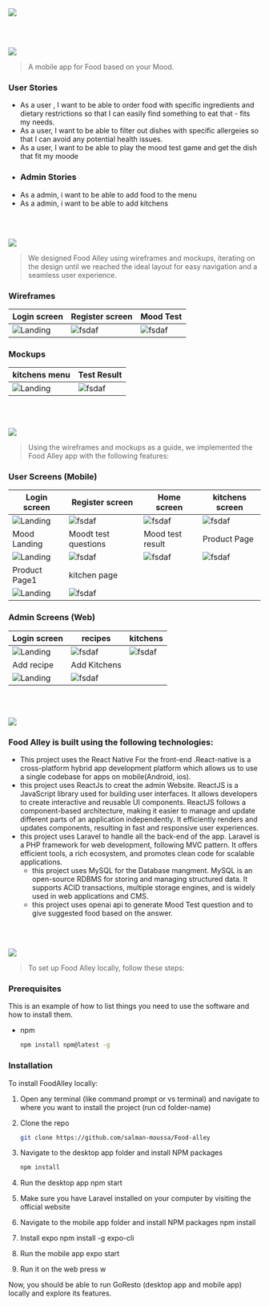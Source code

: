 <img src="./readme/title1.svg"/>

<br><br>

<!-- project philosophy -->
<img src="./readme/title2.svg"/>

> A mobile app for Food based on your Mood.

### User Stories
- As a user , I want to be able to order food with specific ingredients and dietary restrictions so that I can easily find something to eat that  - fits my needs.
- As a user, I want to be able to filter out dishes with specific allergeies so that I can avoid any potential health issues.
- As a user, I want to be able to play the mood test  game and get  the dish that fit my moode
- ### Admin Stories
- As a admin, i want to be able to add food to the menu 
- As a admin, i want to be able to add kitchens

<br><br>

<!-- Prototyping -->
<img src="./readme/title3.svg"/>

> We designed Food Alley using wireframes and mockups, iterating on the design until we reached the ideal layout for easy navigation and a seamless user experience.

### Wireframes
| Login screen  | Register screen | Mood Test |
| ---| ---| ---|
| ![Landing](./readme/login.png) | ![fsdaf](./readme/register.png) | ![fsdaf](./readme/moodtest3.png) |

### Mockups
| kitchens menu   | Test Result |
| ---| ---| 
| ![Landing](./readme/kitchensmenu.png) | ![fsdaf](./readme/moodmokup.png) |

<br><br>

<!-- Implementation -->
<img src="./readme/title4.svg"/>

> Using the wireframes and mockups as a guide, we implemented the Food Alley app with the following features:

### User Screens (Mobile)
| Login screen  | Register screen | Home screen | kitchens screen |
| ---| ---| ---| ---|
| ![Landing](./readme/demo/2023-05-10%20(2).png) | ![fsdaf](./readme/demo/app2.png) | ![fsdaf](./readme/demo/Screenshot_1684156386.png) | ![fsdaf](./readme/demo/Screenshot_1684156396.png) |
| Mood Landing  | Moodt test questions | Mood test result | Product Page |
| ![Landing](./readme/demo/Screenshot_1684156403.png) | ![fsdaf](./readme/demo/MoodTestQuestion%20(1).png) | ![fsdaf](./readme/demo/MoodTestResult%20(1).png) | ![fsdaf](./readme/demo/Screenshot_1684156414.png) |
 Product Page1 | kitchen page 
![Landing](./readme/demo/Screenshot_1684156419.png) |![fsdaf](./readme/demo/Screenshot_1684156455.png)

### Admin Screens (Web)
| Login screen  | recipes |  kitchens |
| ---| ---| ---|
| ![Landing](./readme/demo/2023-05-15%20(6).png) | ![fsdaf](./readme/demo/2023-05-15%20(1).png) | ![fsdaf](./readme/demo/2023-05-15%20(2).png) |
| Add recipe  | Add Kitchens | 
| ![Landing](./readme/demo/2023-05-15%20(4).png) | ![fsdaf](./readme/demo/2023-05-15%20(8).png) |

<br><br>

<!-- Tech stack -->
<img src="./readme/title5.svg"/>

###  Food Alley is built using the following technologies:

- This project uses the React Native For the front-end .React-native is a cross-platform hybrid app development platform which allows us to use a single codebase for apps on mobile(Android, ios).
- this project uses ReactJs to creat the admin Website. ReactJS is a JavaScript library used for building user interfaces. It allows developers to create interactive and reusable UI components. ReactJS follows a component-based architecture, making it easier to manage and update different parts of an application independently. It efficiently renders and updates components, resulting in fast and responsive user experiences.
- this project uses Laravel to handle all the back-end of the app. Laravel is a PHP framework for web development, following MVC pattern. It offers efficient tools, a rich ecosystem, and promotes clean code for scalable applications.
  - this project uses MySQL for the Database mangment. MySQL is an open-source RDBMS for storing and managing structured data. It supports ACID transactions, multiple storage engines, and is widely used in web applications and CMS.
  - this project uses openai api to generate Mood Test question and to give suggested food based on the answer.

<br><br>

<!-- How to run -->
<img src="./readme/title6.svg"/>

> To set up Food Alley locally, follow these steps:

### Prerequisites

This is an example of how to list things you need to use the software and how to install them.

- npm
  ```sh
  npm install npm@latest -g
  ```

### Installation

To install FoodAlley locally:

1. Open any terminal (like command prompt or vs terminal) and navigate to where you want to install the project (run cd folder-name)
2. Clone the repo
   ```sh
   git clone https://github.com/salman-moussa/Food-alley
   ```
3. Navigate to the desktop app folder and install NPM packages
   ```sh
   npm install
   ```
4. Run the desktop app
   npm start
5. Make sure you have Laravel installed on your computer by visiting the official website

6. Navigate to the mobile app folder and install NPM packages
   npm install
7. Install expo
   npm install -g expo-cli
8. Run the mobile app
   expo start
9. Run it on the web
   press w

Now, you should be able to run GoResto (desktop app and mobile app) locally and explore its features.
